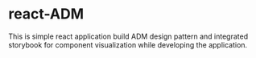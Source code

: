 # react-ADM
This is simple react application build ADM design pattern and integrated storybook for component visualization while developing the application.
